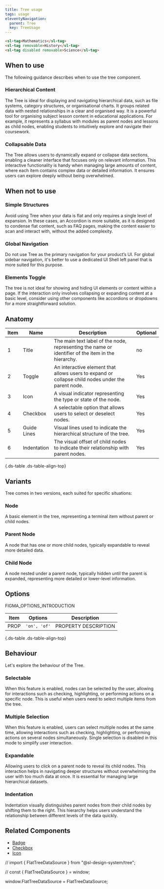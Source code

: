```yaml
---
title: Tree usage
tags: usage
eleventyNavigation:
  parent: Tree
  key: TreeUsage
---
```

<style>
.ds-example__tree {
  inline-size: 400px;
}
</style>
<section class="no-heading">

<div class="ds-example">
<div class="ds-example__tree">
<sl-tree id="tree" aria-label="Tree label"></sl-tree>
</div>
</div>

<div class="ds-code">

  ```html
<sl-tag>Mathematics</sl-tag>
<sl-tag removable>History</sl-tag>
<sl-tag disabled removable>Science</sl-tag>
  ```

</div>
</section>

<section>

## When to use
The following guidance describes when to use the tree component.

### Hierarchical Content
The Tree is ideal for displaying and navigating hierarchical data, such as file systems, category structures, or organisational charts. It groups related data with nested relationships in a clear and organised way. It is a powerful tool for organising subject lesson content in educational applications. For example, it represents a syllabus with modules as parent nodes and lessons as child nodes, enabling students to intuitively explore and navigate their coursework. 

### Collapsable Data
The Tree allows users to dynamically expand or collapse data sections, enabling a cleaner interface that focuses only on relevant information. This interactive functionality is handy when managing large amounts of content, where each item contains complex data or detailed information. It ensures users can explore deeply without being overwhelmed.

</section>


<section>

## When not to use

### Simple Structures
Avoid using Tree when your data is flat and only requires a single level of expansion. In these cases, an Accordion is more suitable, as it is designed to condense flat content, such as FAQ pages, making the content easier to scan and interact with, without the added complexity.

### Global Navigation
Do not use Tree as the primary navigation for your product’s UI. For global sidebar navigation, it's better to use a dedicated UI Shell left panel that is more suited for this purpose.

### Elements Toggle
The tree is not ideal for showing and hiding UI elements or content within a page. If the interaction only involves collapsing or expanding content at a basic level, consider using other components like accordions or dropdowns for a more straightforward solution.

</section>


<section>

## Anatomy

|Item|Name|Description|Optional|
|-|-|-|-|
|1|Title|The main text label of the node, representing the name or identifier of the item in the hierarchy.|no|
|2|Toggle|An interactive element that allows users to expand or collapse child nodes under the parent node.|Yes|
|3|Icon|A visual indicator representing the type or state of the node.|Yes|
|4|Checkbox|A selectable option that allows users to select or deselect nodes.|Yes|
|5|Guide Lines|Visual lines used to indicate the hierarchical structure of the tree.|Yes|
|6|Indentation|The visual offset of child nodes to indicate their relationship with parent nodes.|Yes|

{.ds-table .ds-table-align-top}

</section>


<section>

## Variants
Tree comes in two versions, each suited for specific situations:

### Node
A basic element in the tree, representing a terminal item without parent or child nodes.

### Parent Node
A node that has one or more child nodes, typically expandable to reveal more detailed data.

### Child Node
A node nested under a parent node, typically hidden until the parent is expanded, representing more detailed or lower-level information.

</section>


<section>

## Options
FIGMA_OPTIONS_INTRODUCTION

|Item|Options|Description|
|-|-|-|
|PROP|`'on', 'of'`|PROPERTY DESCRIPTION |

{.ds-table .ds-table-align-top}

</section>


<section>

## Behaviour
Let's explore the behaviour of the Tree.

### Selectable
When this feature is enabled, nodes can be selected by the user, allowing for interactions such as checking, highlighting, or performing actions on a specific node. This is useful when users need to select multiple items from the tree.

### Multiple Selection
When this feature is enabled, users can select multiple nodes at the same time, allowing interactions such as checking, highlighting, or performing actions on several nodes simultaneously. Single selection is disabled in this mode to simplify user interaction.

### Expandable
Allowing users to click on a parent node to reveal its child nodes. This interaction helps in navigating deeper structures without overwhelming the user with too much data at once. It is essential for managing large hierarchical datasets.

### Indentation
Indentation visually distinguishes parent nodes from their child nodes by shifting them to the right. This hierarchy helps users understand the relationship between different levels of the data quickly.

</section>


<section>

## Related Components

- [Badge](/categories/components/badge/usage)
- [Checkbox](/categories/components/checkbox/usage)
- [Icon](/categories/components/icon/usage)

</section>

// import { FlatTreeDataSource } from "@sl-design-system/tree";

// const { FlatTreeDataSource } = window;

[//]: # (    scopedElements = {)

[//]: # (      'sl-button': Button,)

[//]: # (      'sl-button-bar': ButtonBar,)

[//]: # (      'sl-icon': Icon)

[//]: # (    };)


window.FlatTreeDataSource = FlatTreeDataSource;

[//]: # (<script type="module">)

[//]: # ()
[//]: # ()
[//]: # (const tree = document.querySelector&#40;"#tree"&#41;;)

[//]: # (let dataSource;)

[//]: # (let renderer;)

[//]: # (let scopedElements;)

[//]: # ()
[//]: # (const flatData = [)

[//]: # (  {)

[//]: # (    id: 0,)

[//]: # (    expandable: true,)

[//]: # (    level: 0,)

[//]: # (    name: "textarea")

[//]: # (  },)

[//]: # (  {)

[//]: # (    id: 1,)

[//]: # (    expandable: false,)

[//]: # (    level: 1,)

[//]: # (    name: "package.json")

[//]: # (  },)

[//]: # (  {)

[//]: # (    id: 2,)

[//]: # (    expandable: true,)

[//]: # (    level: 0,)

[//]: # (    name: "tooltip")

[//]: # (  },)

[//]: # (  {)

[//]: # (    id: 3,)

[//]: # (    expandable: false,)

[//]: # (    level: 1,)

[//]: # (    name: "package.json")

[//]: # (  },)

[//]: # (  {)

[//]: # (    id: 4,)

[//]: # (    expandable: true,)

[//]: # (    level: 0,)

[//]: # (    name: "tree")

[//]: # (  },)

[//]: # (  {)

[//]: # (    id: 5,)

[//]: # (    expandable: true,)

[//]: # (    level: 1,)

[//]: # (    name: "src")

[//]: # (  },)

[//]: # (  {)

[//]: # (    id: 6,)

[//]: # (    expandable: false,)

[//]: # (    level: 2,)

[//]: # (    name: "flat-tree-model.ts")

[//]: # (  },)

[//]: # (  {)

[//]: # (    id: 7,)

[//]: # (    expandable: false,)

[//]: # (    level: 2,)

[//]: # (    name: "nested-tree-model.ts")

[//]: # (  },)

[//]: # (  {)

[//]: # (    id: 8,)

[//]: # (    expandable: false,)

[//]: # (    level: 2,)

[//]: # (    name: "tree-model.ts")

[//]: # (  },)

[//]: # (  {)

[//]: # (    id: 9,)

[//]: # (    expandable: false,)

[//]: # (    level: 2,)

[//]: # (    name: "tree-node.scss")

[//]: # (  },)

[//]: # (  {)

[//]: # (    id: 10,)

[//]: # (    expandable: false,)

[//]: # (    level: 2,)

[//]: # (    name: "tree-node.ts")

[//]: # (  },)

[//]: # (  {)

[//]: # (    id: 11,)

[//]: # (    expandable: false,)

[//]: # (    level: 2,)

[//]: # (    name: "tree.ts")

[//]: # (  },)

[//]: # (  {)

[//]: # (    id: 12,)

[//]: # (    expandable: false,)

[//]: # (    level: 2,)

[//]: # (    name: "utils.ts")

[//]: # (  },)

[//]: # (  {)

[//]: # (    id: 13,)

[//]: # (    expandable: false,)

[//]: # (    level: 1,)

[//]: # (    name: "index.ts")

[//]: # (  },)

[//]: # (  {)

[//]: # (    id: 14,)

[//]: # (    expandable: false,)

[//]: # (    level: 1,)

[//]: # (    name: "package.json")

[//]: # (  },)

[//]: # (  {)

[//]: # (    id: 15,)

[//]: # (    expandable: false,)

[//]: # (    level: 1,)

[//]: # (    name: "register.ts")

[//]: # (  },)

[//]: # (  {)

[//]: # (    id: 16,)

[//]: # (    expandable: false,)

[//]: # (    level: 0,)

[//]: # (    name: "eslint.config.mjs")

[//]: # (  },)

[//]: # (  {)

[//]: # (    id: 17,)

[//]: # (    expandable: false,)

[//]: # (    level: 0,)

[//]: # (    name: "stylelint.config.mjs")

[//]: # (  })

[//]: # (];)

[//]: # ()
[//]: # (  dataSource = new FlatTreeDataSource&#40;flatData, {)

[//]: # (      getIcon: &#40;{ name }, expanded&#41; => &#40;name.includes&#40;"."&#41; ? "far-file-lines" : `far-folder${expanded ? "-open" : ""}`&#41;,)

[//]: # (      getId: item => item.id,)

[//]: # (      getLabel: &#40;{ name }&#41; => name,)

[//]: # (      getLevel: &#40;{ level }&#41; => level,)

[//]: # (      isExpandable: &#40;{ expandable }&#41; => expandable,)

[//]: # (      isExpanded: &#40;{ name }&#41; => ["tree", "src"].includes&#40;name&#41;)

[//]: # (    }&#41;;)

[//]: # ()
[//]: # (    renderer = node => {)

[//]: # (      const icon = node.label.includes&#40;"."&#41; ? "far-file-lines" : `far-folder${node.expanded ? "-open" : ""}`;)

[//]: # ()
[//]: # (      const onClickEdit = &#40;event&#41; => {)

[//]: # (        event.stopPropagation&#40;&#41;;)

[//]: # (      };)

[//]: # ()
[//]: # (      const onClickRemove = &#40;event&#41; => {)

[//]: # (        event.stopPropagation&#40;&#41;;)

[//]: # (      };)

[//]: # ()
[//]: # (      return html`)

[//]: # (        ${icon ? html`<sl-icon size="sm" .name=${icon}></sl-icon>` : nothing})

[//]: # (        <span>${node.label}</span>)

[//]: # ()
[//]: # (        <sl-button fill="ghost" size="sm" slot="actions" @click=${onClickEdit} aria-label="Edit">)

[//]: # (          <sl-icon name="far-pen"></sl-icon>)

[//]: # (        </sl-button>)

[//]: # (        <sl-button fill="ghost" size="sm" slot="actions" @click=${onClickRemove} aria-label="Remove">)

[//]: # (          <sl-icon name="far-trash"></sl-icon>)

[//]: # (        </sl-button>)

[//]: # (      `;)

[//]: # (    };)

[//]: # ()
[//]: # (if &#40;tree&#41; {)

[//]: # (  tree.dataSource = dataSource;)

[//]: # (  tree.renderer = renderer;)

[//]: # (  tree.scopedElements = scopedElements;)

[//]: # (})

[//]: # ()
[//]: # (console.log&#40;"treee before raf", tree, tree?.scopedElements&#41;;)

[//]: # ()
[//]: # (requestAnimationFrame&#40;&#40;&#41; => {)

[//]: # ()
[//]: # (const flatData = [)

[//]: # (  {)

[//]: # (    id: 0,)

[//]: # (    expandable: true,)

[//]: # (    level: 0,)

[//]: # (    name: "textarea")

[//]: # (  },)

[//]: # (  {)

[//]: # (    id: 1,)

[//]: # (    expandable: false,)

[//]: # (    level: 1,)

[//]: # (    name: "package.json")

[//]: # (  },)

[//]: # (  {)

[//]: # (    id: 2,)

[//]: # (    expandable: true,)

[//]: # (    level: 0,)

[//]: # (    name: "tooltip")

[//]: # (  },)

[//]: # (  {)

[//]: # (    id: 3,)

[//]: # (    expandable: false,)

[//]: # (    level: 1,)

[//]: # (    name: "package.json")

[//]: # (  },)

[//]: # (  {)

[//]: # (    id: 4,)

[//]: # (    expandable: true,)

[//]: # (    level: 0,)

[//]: # (    name: "tree")

[//]: # (  },)

[//]: # (  {)

[//]: # (    id: 5,)

[//]: # (    expandable: true,)

[//]: # (    level: 1,)

[//]: # (    name: "src")

[//]: # (  },)

[//]: # (  {)

[//]: # (    id: 6,)

[//]: # (    expandable: false,)

[//]: # (    level: 2,)

[//]: # (    name: "flat-tree-model.ts")

[//]: # (  },)

[//]: # (  {)

[//]: # (    id: 7,)

[//]: # (    expandable: false,)

[//]: # (    level: 2,)

[//]: # (    name: "nested-tree-model.ts")

[//]: # (  },)

[//]: # (  {)

[//]: # (    id: 8,)

[//]: # (    expandable: false,)

[//]: # (    level: 2,)

[//]: # (    name: "tree-model.ts")

[//]: # (  },)

[//]: # (  {)

[//]: # (    id: 9,)

[//]: # (    expandable: false,)

[//]: # (    level: 2,)

[//]: # (    name: "tree-node.scss")

[//]: # (  },)

[//]: # (  {)

[//]: # (    id: 10,)

[//]: # (    expandable: false,)

[//]: # (    level: 2,)

[//]: # (    name: "tree-node.ts")

[//]: # (  },)

[//]: # (  {)

[//]: # (    id: 11,)

[//]: # (    expandable: false,)

[//]: # (    level: 2,)

[//]: # (    name: "tree.ts")

[//]: # (  },)

[//]: # (  {)

[//]: # (    id: 12,)

[//]: # (    expandable: false,)

[//]: # (    level: 2,)

[//]: # (    name: "utils.ts")

[//]: # (  },)

[//]: # (  {)

[//]: # (    id: 13,)

[//]: # (    expandable: false,)

[//]: # (    level: 1,)

[//]: # (    name: "index.ts")

[//]: # (  },)

[//]: # (  {)

[//]: # (    id: 14,)

[//]: # (    expandable: false,)

[//]: # (    level: 1,)

[//]: # (    name: "package.json")

[//]: # (  },)

[//]: # (  {)

[//]: # (    id: 15,)

[//]: # (    expandable: false,)

[//]: # (    level: 1,)

[//]: # (    name: "register.ts")

[//]: # (  },)

[//]: # (  {)

[//]: # (    id: 16,)

[//]: # (    expandable: false,)

[//]: # (    level: 0,)

[//]: # (    name: "eslint.config.mjs")

[//]: # (  },)

[//]: # (  {)

[//]: # (    id: 17,)

[//]: # (    expandable: false,)

[//]: # (    level: 0,)

[//]: # (    name: "stylelint.config.mjs")

[//]: # (  })

[//]: # (];)

[//]: # ()
[//]: # (  dataSource = new FlatTreeDataSource&#40;flatData, {)

[//]: # (      getIcon: &#40;{ name }, expanded&#41; => &#40;name.includes&#40;"."&#41; ? "far-file-lines" : `far-folder${expanded ? "-open" : ""}`&#41;,)

[//]: # (      getId: item => item.id,)

[//]: # (      getLabel: &#40;{ name }&#41; => name,)

[//]: # (      getLevel: &#40;{ level }&#41; => level,)

[//]: # (      isExpandable: &#40;{ expandable }&#41; => expandable,)

[//]: # (      isExpanded: &#40;{ name }&#41; => ["tree", "src"].includes&#40;name&#41;)

[//]: # (    }&#41;;)

[//]: # ()
[//]: # (    renderer = node => {)

[//]: # (      const icon = node.label.includes&#40;"."&#41; ? "far-file-lines" : `far-folder${node.expanded ? "-open" : ""}`;)

[//]: # ()
[//]: # (      const onClickEdit = &#40;event&#41; => {)

[//]: # (        event.stopPropagation&#40;&#41;;)

[//]: # (      };)

[//]: # ()
[//]: # (      const onClickRemove = &#40;event&#41; => {)

[//]: # (        event.stopPropagation&#40;&#41;;)

[//]: # (      };)

[//]: # ()
[//]: # (      return html`)

[//]: # (        ${icon ? html`<sl-icon size="sm" .name=${icon}></sl-icon>` : nothing})

[//]: # (        <span>${node.label}</span>)

[//]: # ()
[//]: # (        <sl-button fill="ghost" size="sm" slot="actions" @click=${onClickEdit} aria-label="Edit">)

[//]: # (          <sl-icon name="far-pen"></sl-icon>)

[//]: # (        </sl-button>)

[//]: # (        <sl-button fill="ghost" size="sm" slot="actions" @click=${onClickRemove} aria-label="Remove">)

[//]: # (          <sl-icon name="far-trash"></sl-icon>)

[//]: # (        </sl-button>)

[//]: # (      `;)

[//]: # (    };)

[//]: # ()
[//]: # (if &#40;tree&#41; {)

[//]: # (  tree.dataSource = dataSource;)

[//]: # (  tree.renderer = renderer;)

[//]: # (  tree.scopedElements = scopedElements;)

[//]: # (})

[//]: # ()
[//]: # (console.log&#40;"tree in raf", tree&#41;;)

[//]: # ()
[//]: # (}&#41;;)

[//]: # (</script>)


<script type="module">
  const tree = document.querySelector('#tree');
  if (!tree) {
    console.warn('sl-tree element with id \`tree\` not found');
  } else {
    const flatData2 = [
      { id: 0, expandable: true, level: 0, name: 'textarea' },
      { id: 1, expandable: false, level: 1, name: 'package.json' },
      { id: 2, expandable: true, level: 0, name: 'tooltip' },
      { id: 3, expandable: false, level: 1, name: 'package.json' },
      { id: 4, expandable: true, level: 0, name: 'tree' },
      { id: 5, expandable: true, level: 1, name: 'src' },
      { id: 6, expandable: false, level: 2, name: 'flat-tree-model.ts' },
      { id: 7, expandable: false, level: 2, name: 'nested-tree-model.ts' },
      { id: 8, expandable: false, level: 2, name: 'tree-model.ts' },
      { id: 9, expandable: false, level: 2, name: 'tree-node.scss' },
      { id: 10, expandable: false, level: 2, name: 'tree-node.ts' },
      { id: 11, expandable: false, level: 2, name: 'tree.ts' },
      { id: 12, expandable: false, level: 2, name: 'utils.ts' },
      { id: 13, expandable: false, level: 1, name: 'index.ts' },
      { id: 14, expandable: false, level: 1, name: 'package.json' },
      { id: 15, expandable: false, level: 1, name: 'register.ts' },
      { id: 16, expandable: false, level: 0, name: 'eslint.config.mjs' },
      { id: 17, expandable: false, level: 0, name: 'stylelint.config.mjs' }
    ];

const flatData = [
  { id: 0, expandable: true, level: 0, name: 'Mathematics' },
  { id: 1, expandable: true, level: 1, name: 'Algebra' },
  { id: 2, expandable: false, level: 2, name: 'Lesson 1 - Linear equations.md' },
  { id: 3, expandable: false, level: 2, name: 'Lesson 2 - Quadratic equations.md' },
  { id: 4, expandable: true, level: 1, name: 'Geometry' },
  { id: 5, expandable: false, level: 2, name: 'Lesson 1 - Triangles.md' },
  { id: 6, expandable: false, level: 2, name: 'Lesson 2 - Circles.md' },
  { id: 7, expandable: true, level: 0, name: 'Science' },
  { id: 8, expandable: true, level: 1, name: 'Physics' },
  { id: 9, expandable: false, level: 2, name: 'Lesson 1 - Motion.md' },
  { id: 10, expandable: false, level: 2, name: 'Lesson 2 - Forces.md' },
  { id: 11, expandable: true, level: 1, name: 'Chemistry' },
  { id: 12, expandable: false, level: 2, name: 'Lesson 1 - Atoms.md' },
  { id: 13, expandable: false, level: 2, name: 'Lesson 2 - Reactions.md' },
  { id: 14, expandable: true, level: 0, name: 'History' },
  { id: 15, expandable: true, level: 1, name: 'Ancient Civilizations' },
  { id: 16, expandable: false, level: 2, name: 'Egypt.md' },
  { id: 17, expandable: false, level: 2, name: 'Rome.md' },
  { id: 18, expandable: true, level: 1, name: 'Modern History' },
  { id: 19, expandable: false, level: 2, name: 'World War I.md' },
  { id: 20, expandable: false, level: 2, name: 'World War II.md' }
];

    const dataSource = new FlatTreeDataSource(flatData, {
      getIcon: ({ name }, expanded) =>
        name.includes('.') ? 'far-file-lines' : `far-folder${expanded ? '-open' : ''}`,
      getId: (item) => item.id,
      getLabel: ({ name }) => name,
      getLevel: ({ level }) => level,
      isExpandable: ({ expandable }) => expandable,
      isExpanded: ({ name }) => ['tree', 'src'].includes(name),
      selects: 'single'
    });

    const renderer = (node) => {
      const frag = document.createDocumentFragment();

      const iconName = node.label.includes('.')
        ? 'far-file-lines'
        : `far-folder${node.expanded ? '-open' : ''}`;
      if (iconName) {
        const iconEl = document.createElement('sl-icon');
        iconEl.setAttribute('size', 'sm');
        iconEl.name = iconName;
        frag.appendChild(iconEl);
      }

      const label = document.createElement('span');
      label.textContent = node.label;
      frag.appendChild(label);

      const editBtn = document.createElement('sl-button');
      editBtn.setAttribute('fill', 'ghost');
      editBtn.setAttribute('size', 'sm');
      editBtn.setAttribute('slot', 'actions');
      editBtn.setAttribute('aria-label', 'Edit');
      editBtn.addEventListener('click', (e) => {
        e.stopPropagation();
        console.log('Edit', node);
      });
      const editIcon = document.createElement('sl-icon');
      editIcon.name = 'far-pen';
      editBtn.appendChild(editIcon);
      frag.appendChild(editBtn);

      const removeBtn = document.createElement('sl-button');
      removeBtn.setAttribute('fill', 'ghost');
      removeBtn.setAttribute('size', 'sm');
      removeBtn.setAttribute('slot', 'actions');
      removeBtn.setAttribute('aria-label', 'Remove');
      removeBtn.addEventListener('click', (e) => {
        e.stopPropagation();
        console.log('Remove', node);
      });
      const removeIcon = document.createElement('sl-icon');
      removeIcon.name = 'far-trash';
      removeBtn.appendChild(removeIcon);
      frag.appendChild(removeBtn);

      return frag;
    };

    (async () => {
      await customElements.whenDefined('sl-tree');
      tree.dataSource = dataSource;
      tree.renderer = renderer;
    })();
  }
</script>